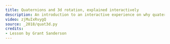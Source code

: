 ```yaml
---
title: Quaternions and 3d rotation, explained interactively
description: An introduction to an interactive experience on why quaternions describe 3d rotations
video: zjMuIxRvygQ
source: _2018/quat3d.py
credits:
- Lesson by Grant Sanderson
---
```

